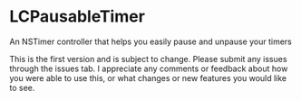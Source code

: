 # LCPausableTimer
An NSTimer controller that helps you easily pause and unpause your timers

This is the first version and is subject to change. Please submit any issues through the issues tab. I appreciate any comments or feedback about how you were able to use this, or what changes or new features you would like to see. 
